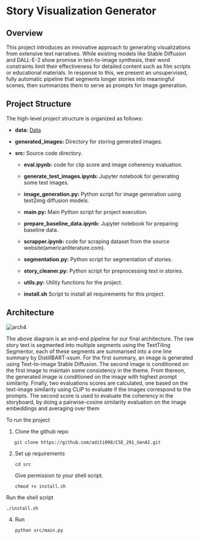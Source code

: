 # Story Visualization Generator

## Overview

This project introduces an innovative approach to generating visualizations from extensive text narratives. While existing models like Stable Diffusion and DALL-E-2 show promise in text-to-image synthesis, their word constraints limit their effectiveness for detailed content such as film scripts or educational materials. In response to this, we present an unsupervised, fully automatic pipeline that segments longer stories into meaningful scenes, then summarizes them to serve as prompts for image generation.

## Project Structure

The high-level project structure is organized as follows:

- **data:** [Data](https://github.com/aditi098/CSE_291_GenAI/tree/main/data)
  
- **generated_images:** Directory for storing generated images.

- **src:** Source code directory.

  - **eval.ipynb:** code for clip score and image coherency evaluation.

  - **generate_test_images.ipynb:** Jupyter notebook for generating some test images.
    
  - **image_generation.py:** Python script for image generation using text2img diffusion models.
    
  - **main.py:** Main Python script for project execution.

  - **prepare_baseline_data.ipynb:** Jupyter notebook for preparing baseline data.

  - **scrapper.ipynb:** code for scraping dataset from the source website(americanliterature.com).

  - **segmentation.py:** Python script for segmentation of stories.

  - **story_cleaner.py:** Python script for preprocessing text in stories.

  - **utils.py:** Utility functions for the project.
    
  - **install.sh** Script to install all requirements for this project.

## Architecture
![arch4](https://github.com/Gunnika/StoryBoard-Generator/assets/34855465/11cb2f48-845b-427c-8f1b-a40711926638)


The above diagram is an end-end pipeline for our final architecture. The raw story text is segmented into multiple segments using the TextTiling Segmentor, each of these segments are summarised into a one line summary by DistillBART-xsum. For the first summary, an image is generated using Text-to-image Stable Diffusion. The second image is conditioned on the first image to maintain some consistency in the theme. From thereon, the generated image is conditioned on the image with highest prompt similarity. Finally, two evaluations scores are calculated, one based on the text-image similarity using CLIP to evaluate if the images correspond to the prompts. The second score is used to evaluate the coherency in the storyboard, by doing a pairwise-cosine similarity evaluation on the image embeddings and averaging over them

To run the project

1. Clone the github repo 
```
   git clone https://github.com/aditi098/CSE_291_GenAI.git
```
2. Set up requirements
    ```
    cd src
    ```
   Give permission to your shell script.
   ```
   chmod +x install.sh
   ```
  Run the shell script
   ```
   ./install.sh
   ```

4. Run
   ```
   python src/main.py
   ```
